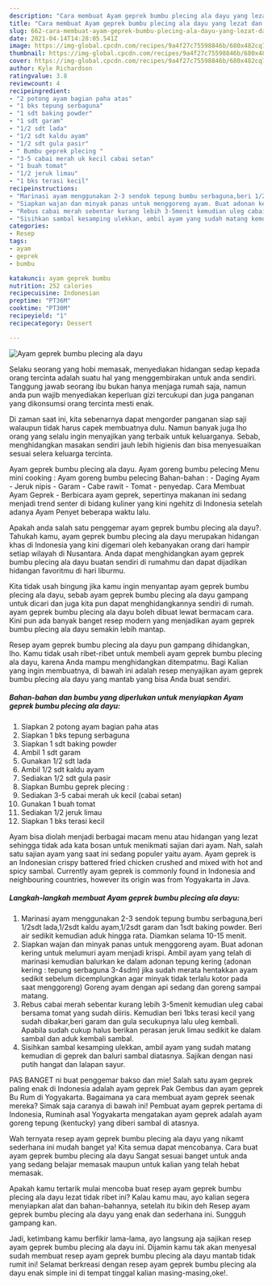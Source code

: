 ```yaml
---
description: "Cara membuat Ayam geprek bumbu plecing ala dayu yang lezat dan Mudah Dibuat"
title: "Cara membuat Ayam geprek bumbu plecing ala dayu yang lezat dan Mudah Dibuat"
slug: 662-cara-membuat-ayam-geprek-bumbu-plecing-ala-dayu-yang-lezat-dan-mudah-dibuat
date: 2021-04-14T14:28:05.541Z
image: https://img-global.cpcdn.com/recipes/9a4f27c75598846b/680x482cq70/ayam-geprek-bumbu-plecing-ala-dayu-foto-resep-utama.jpg
thumbnail: https://img-global.cpcdn.com/recipes/9a4f27c75598846b/680x482cq70/ayam-geprek-bumbu-plecing-ala-dayu-foto-resep-utama.jpg
cover: https://img-global.cpcdn.com/recipes/9a4f27c75598846b/680x482cq70/ayam-geprek-bumbu-plecing-ala-dayu-foto-resep-utama.jpg
author: Kyle Richardson
ratingvalue: 3.8
reviewcount: 4
recipeingredient:
- "2 potong ayam bagian paha atas"
- "1 bks tepung serbaguna"
- "1 sdt baking powder"
- "1 sdt garam"
- "1/2 sdt lada"
- "1/2 sdt kaldu ayam"
- "1/2 sdt gula pasir"
- " Bumbu geprek plecing "
- "3-5 cabai merah uk kecil cabai setan"
- "1 buah tomat"
- "1/2 jeruk limau"
- "1 bks terasi kecil"
recipeinstructions:
- "Marinasi ayam menggunakan 2-3 sendok tepung bumbu serbaguna,beri 1/2sdt lada,1/2sdt kaldu ayam,1/2sdt garam dan 1sdt baking powder. Beri air sedikit kemudian aduk hingga rata. Diamkan selama 10-15 menit."
- "Siapkan wajan dan minyak panas untuk menggoreng ayam. Buat adonan kering untuk melumuri ayam menjadi krispi. Ambil ayam yang telah di marinasi kemudian balurkan ke dalam adonan tepung kering (adonan kering : tepung serbaguna 3-4sdm) jika sudah merata hentakkan ayam sedikit sebelum dicemplungkan agar minyak tidak terlalu kotor pada saat menggoreng) Goreng ayam dengan api sedang dan goreng sampai matang."
- "Rebus cabai merah sebentar kurang lebih 3-5menit kemudian uleg cabai bersama tomat yang sudah diiris. Kemudian beri 1bks terasi kecil yang sudah dibakar,beri garam dan gula secukupnya lalu uleg kembali. Apabila sudah cukup halus berikan perasan jeruk limau sedikit ke dalam sambal dan aduk kembali sambal."
- "Sisihkan sambal kesamping ulekkan, ambil ayam yang sudah matang kemudian di geprek dan baluri sambal diatasnya. Sajikan dengan nasi putih hangat dan lalapan sayur."
categories:
- Resep
tags:
- ayam
- geprek
- bumbu

katakunci: ayam geprek bumbu 
nutrition: 252 calories
recipecuisine: Indonesian
preptime: "PT36M"
cooktime: "PT30M"
recipeyield: "1"
recipecategory: Dessert

---
```



![Ayam geprek bumbu plecing ala dayu](https://img-global.cpcdn.com/recipes/9a4f27c75598846b/680x482cq70/ayam-geprek-bumbu-plecing-ala-dayu-foto-resep-utama.jpg)

Selaku seorang yang hobi memasak, menyediakan hidangan sedap kepada orang tercinta adalah suatu hal yang menggembirakan untuk anda sendiri. Tanggung jawab seorang ibu bukan hanya menjaga rumah saja, namun anda pun wajib menyediakan keperluan gizi tercukupi dan juga panganan yang dikonsumsi orang tercinta mesti enak.

Di zaman  saat ini, kita sebenarnya dapat mengorder panganan siap saji walaupun tidak harus capek membuatnya dulu. Namun banyak juga lho orang yang selalu ingin menyajikan yang terbaik untuk keluarganya. Sebab, menghidangkan masakan sendiri jauh lebih higienis dan bisa menyesuaikan sesuai selera keluarga tercinta. 

Ayam geprek bumbu plecing ala dayu. Ayam goreng bumbu pelecing Menu mini cooking : Ayam goreng bumbu pelecing Bahan-bahan : - Daging Ayam - Jeruk nipis - Garam - Cabe rawit - Tomat - penyedap. Cara Membuat Ayam Geprek - Berbicara ayam geprek, sepertinya makanan ini sedang menjadi trend senter di bidang kuliner yang kini ngehitz di Indonesia setelah adanya Ayam Penyet beberapa waktu lalu.

Apakah anda salah satu penggemar ayam geprek bumbu plecing ala dayu?. Tahukah kamu, ayam geprek bumbu plecing ala dayu merupakan hidangan khas di Indonesia yang kini digemari oleh kebanyakan orang dari hampir setiap wilayah di Nusantara. Anda dapat menghidangkan ayam geprek bumbu plecing ala dayu buatan sendiri di rumahmu dan dapat dijadikan hidangan favoritmu di hari liburmu.

Kita tidak usah bingung jika kamu ingin menyantap ayam geprek bumbu plecing ala dayu, sebab ayam geprek bumbu plecing ala dayu gampang untuk dicari dan juga kita pun dapat menghidangkannya sendiri di rumah. ayam geprek bumbu plecing ala dayu boleh dibuat lewat bermacam cara. Kini pun ada banyak banget resep modern yang menjadikan ayam geprek bumbu plecing ala dayu semakin lebih mantap.

Resep ayam geprek bumbu plecing ala dayu pun gampang dihidangkan, lho. Kamu tidak usah ribet-ribet untuk membeli ayam geprek bumbu plecing ala dayu, karena Anda mampu menghidangkan ditempatmu. Bagi Kalian yang ingin membuatnya, di bawah ini adalah resep menyajikan ayam geprek bumbu plecing ala dayu yang mantab yang bisa Anda buat sendiri.

<!--inarticleads1-->

##### Bahan-bahan dan bumbu yang diperlukan untuk menyiapkan Ayam geprek bumbu plecing ala dayu:

1. Siapkan 2 potong ayam bagian paha atas
1. Siapkan 1 bks tepung serbaguna
1. Siapkan 1 sdt baking powder
1. Ambil 1 sdt garam
1. Gunakan 1/2 sdt lada
1. Ambil 1/2 sdt kaldu ayam
1. Sediakan 1/2 sdt gula pasir
1. Siapkan  Bumbu geprek plecing :
1. Sediakan 3-5 cabai merah uk kecil (cabai setan)
1. Gunakan 1 buah tomat
1. Sediakan 1/2 jeruk limau
1. Siapkan 1 bks terasi kecil


Ayam bisa diolah menjadi berbagai macam menu atau hidangan yang lezat sehingga tidak ada kata bosan untuk menikmati sajian dari ayam. Nah, salah satu sajian ayam yang saat ini sedang populer yaitu ayam. Ayam geprek is an Indonesian crispy battered fried chicken crushed and mixed with hot and spicy sambal. Currently ayam geprek is commonly found in Indonesia and neighbouring countries, however its origin was from Yogyakarta in Java. 

<!--inarticleads2-->

##### Langkah-langkah membuat Ayam geprek bumbu plecing ala dayu:

1. Marinasi ayam menggunakan 2-3 sendok tepung bumbu serbaguna,beri 1/2sdt lada,1/2sdt kaldu ayam,1/2sdt garam dan 1sdt baking powder. Beri air sedikit kemudian aduk hingga rata. Diamkan selama 10-15 menit.
1. Siapkan wajan dan minyak panas untuk menggoreng ayam. Buat adonan kering untuk melumuri ayam menjadi krispi. Ambil ayam yang telah di marinasi kemudian balurkan ke dalam adonan tepung kering (adonan kering : tepung serbaguna 3-4sdm) jika sudah merata hentakkan ayam sedikit sebelum dicemplungkan agar minyak tidak terlalu kotor pada saat menggoreng) Goreng ayam dengan api sedang dan goreng sampai matang.
1. Rebus cabai merah sebentar kurang lebih 3-5menit kemudian uleg cabai bersama tomat yang sudah diiris. Kemudian beri 1bks terasi kecil yang sudah dibakar,beri garam dan gula secukupnya lalu uleg kembali. Apabila sudah cukup halus berikan perasan jeruk limau sedikit ke dalam sambal dan aduk kembali sambal.
1. Sisihkan sambal kesamping ulekkan, ambil ayam yang sudah matang kemudian di geprek dan baluri sambal diatasnya. Sajikan dengan nasi putih hangat dan lalapan sayur.


PAS BANGET ni buat penggemar bakso dan mie! Salah satu ayam geprek paling enak di Indonesia adalah ayam geprek Pak Gembus dan ayam geprek Bu Rum di Yogyakarta. Bagaimana ya cara membuat ayam geprek seenak mereka? Simak saja caranya di bawah ini! Pembuat ayam geprek pertama di Indonesia, Ruminah asal Yogyakarta mengatakan ayam geprek adalah ayam goreng tepung (kentucky) yang diberi sambal di atasnya. 

Wah ternyata resep ayam geprek bumbu plecing ala dayu yang nikamt sederhana ini mudah banget ya! Kita semua dapat mencobanya. Cara buat ayam geprek bumbu plecing ala dayu Sangat sesuai banget untuk anda yang sedang belajar memasak maupun untuk kalian yang telah hebat memasak.

Apakah kamu tertarik mulai mencoba buat resep ayam geprek bumbu plecing ala dayu lezat tidak ribet ini? Kalau kamu mau, ayo kalian segera menyiapkan alat dan bahan-bahannya, setelah itu bikin deh Resep ayam geprek bumbu plecing ala dayu yang enak dan sederhana ini. Sungguh gampang kan. 

Jadi, ketimbang kamu berfikir lama-lama, ayo langsung aja sajikan resep ayam geprek bumbu plecing ala dayu ini. Dijamin kamu tak akan menyesal sudah membuat resep ayam geprek bumbu plecing ala dayu mantab tidak rumit ini! Selamat berkreasi dengan resep ayam geprek bumbu plecing ala dayu enak simple ini di tempat tinggal kalian masing-masing,oke!.

